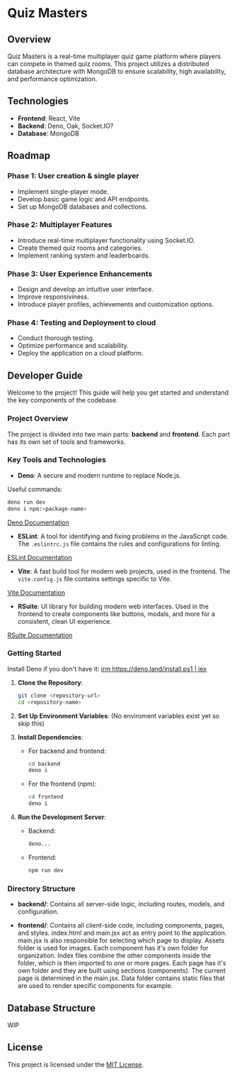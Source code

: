 
# Quiz Masters

## Overview
Quiz Masters is a real-time multiplayer quiz game platform where players can compete in themed quiz rooms. This project utilizes a distributed database architecture with MongoDB to ensure scalability, high availability, and performance optimization.

## Technologies
- **Frontend**: React, Vite
- **Backend**: Deno, Oak, Socket.IO?
- **Database**: MongoDB

## Roadmap
### Phase 1: User creation & single player
- Implement single-player mode.
- Develop basic game logic and API endpoints.
- Set up MongoDB databases and collections.

### Phase 2: Multiplayer Features
- Introduce real-time multiplayer functionality using Socket.IO.
- Create themed quiz rooms and categories.
- Implement ranking system and leaderboards.

### Phase 3: User Experience Enhancements
- Design and develop an intuitive user interface.
- Improve responsiviness.
- Introduce player profiles, achievements and customization options.

### Phase 4: Testing and Deployment to cloud
- Conduct thorough testing.
- Optimize performance and scalability.
- Deploy the application on a cloud platform.

## Developer Guide

Welcome to the project! This guide will help you get started and understand the key components of the codebase.

### Project Overview

The project is divided into two main parts: **backend** and **frontend**. Each part has its own set of tools and frameworks.

### Key Tools and Technologies

- **Deno**: A secure and modern runtime to replace Node.js.

Useful commands:
   ```bash
   deno run dev
   deno i npm:<package-name>
   ```

[Deno Documentation](https://deno.land/manual)

- **ESLint**: A tool for identifying and fixing problems in the JavaScript code. The `.eslintrc.js` file contains the rules and configurations for linting.

[ESLint Documentation](https://eslint.org/docs/user-guide/getting-started)

- **Vite**: A fast build tool for modern web projects, used in the frontend. The `vite.config.js` file contains settings specific to Vite.

[Vite Documentation](https://vitejs.dev/guide/)

- **RSuite**: UI library for building modern web interfaces. Used in the frontend to create components like buttons, modals, and more for a consistent, clean UI experience.

[RSuite Documentation](https://rsuitejs.com/)

### Getting Started

Install Deno if you don't have it:
[irm https://deno.land/install.ps1 | iex](https://docs.deno.com/runtime/getting_started/installation/)

1. **Clone the Repository**:
   ```bash
   git clone <repository-url>
   cd <repository-name>
   ```

2. **Set Up Environment Variables**:
   (No enviroment variables exist yet so skip this)

3. **Install Dependencies**:
   - For backend and frontend:
     ```bash
     cd backend
     deno i
     ```
   - For the frontend (npm):
     ```bash
     cd frontend
     deno i
     ```

4. **Run the Development Server**:
   - Backend:
     ```bash
     deno...
     ```
   - Frontend:
     ```bash
     npm run dev
     ```

### Directory Structure

- **backend/**: Contains all server-side logic, including routes, models, and configuration.

- **frontend/**: Contains all client-side code, including components, pages, and styles.
index.html and main.jsx act as entry point to the application. main.jsx is also responsible for selecting which page to display.
Assets folder is used for images.
Each component has it's own folder for organization. Index files combine the other components inside the folder, which is then imported to one or more pages.
Each page has it's own folder and they are built using sections (components). The current page is determined in the main.jsx.
Data folder contains static files that are used to render specific components for example.

## Database Structure
WIP

## License
This project is licensed under the [MIT License](LICENSE).
